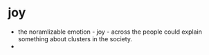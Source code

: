 # joy

- the noramlizable emotion - joy - across the people could explain something about clusters in the society. 
- 
